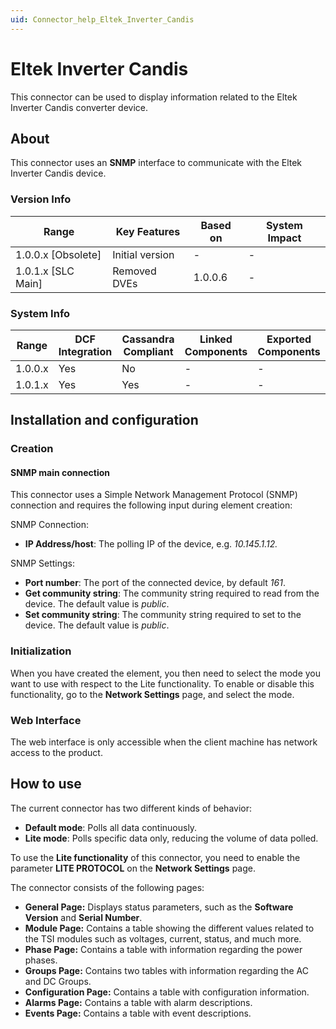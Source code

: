 ```yaml
---
uid: Connector_help_Eltek_Inverter_Candis
---
```


# Eltek Inverter Candis

This connector can be used to display information related to the Eltek Inverter Candis converter device.

## About

This connector uses an **SNMP** interface to communicate with the Eltek Inverter Candis device.

### Version Info

| Range                | Key Features     | Based on     | System Impact     |
|----------------------|------------------|--------------|-------------------|
| 1.0.0.x [Obsolete]   | Initial version  | -            | -                 |
| 1.0.1.x [SLC Main]   | Removed DVEs     | 1.0.0.6      | -                 |

### System Info

| Range     | DCF Integration     | Cassandra Compliant     | Linked Components     | Exported Components     |
|-----------|---------------------|-------------------------|-----------------------|-------------------------|
| 1.0.0.x   | Yes                 | No                      | -                     | -                       |
| 1.0.1.x   | Yes                 | Yes                     | -                     | -                       |

## Installation and configuration

### Creation

#### SNMP main connection

This connector uses a Simple Network Management Protocol (SNMP) connection and requires the following input during element creation:

SNMP Connection:

- **IP Address/host**: The polling IP of the device, e.g. *10.145.1.12.*

SNMP Settings:

- **Port number**: The port of the connected device, by default *161*.
- **Get community string**: The community string required to read from the device. The default value is *public*.
- **Set community string**: The community string required to set to the device. The default value is *public*.

### Initialization

When you have created the element, you then need to select the mode you want to use with respect to the Lite functionality. To enable or disable this functionality, go to the **Network Settings** page, and select the mode.

### Web Interface

The web interface is only accessible when the client machine has network access to the product.

## How to use

The current connector has two different kinds of behavior:

- **Default mode**: Polls all data continuously.
- **Lite mode**: Polls specific data only, reducing the volume of data polled.

To use the **Lite functionality** of this connector, you need to enable the parameter **LITE PROTOCOL** on the **Network Settings** page.

The connector consists of the following pages:

- **General Page:** Displays status parameters, such as the **Software Version** and **Serial Number**.
- **Module Page:** Contains a table showing the different values related to the TSI modules such as voltages, current, status, and much more.
- **Phase Page:** Contains a table with information regarding the power phases.
- **Groups Page:** Contains two tables with information regarding the AC and DC Groups.
- **Configuration Page:** Contains a table with configuration information.
- **Alarms Page:** Contains a table with alarm descriptions.
- **Events Page:** Contains a table with event descriptions.
